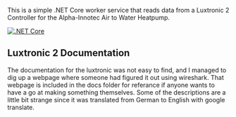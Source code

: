 This is a simple .NET Core worker service that reads data from a Luxtronic 2 Controller for the Alpha-Innotec Air to Water Heatpump. 

[![.NET Core](https://github.com/kjellskogsrud/alpha-innotech_datacollector/actions/workflows/dotnet-core.yml/badge.svg?branch=master)](https://github.com/kjellskogsrud/alpha-innotech_datacollector/actions/workflows/dotnet-core.yml)

## Luxtronic 2 Documentation
The documentation for the luxtronic was not easy to find, and I managed to dig up a webpage where someone had figured it out using wireshark.
That webpage is included in the docs folder for referance if anyone wants to have a go at making something themselves. 
Some of the descriptions are a little bit strange since it was translated from German to English with google translate.